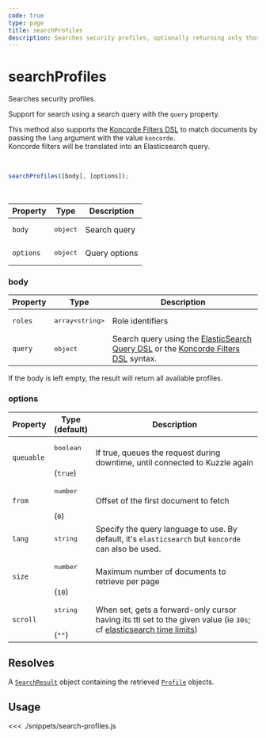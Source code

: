 ```yaml
---
code: true
type: page
title: searchProfiles
description: Searches security profiles, optionally returning only those linked to the provided list of security roles
---
```


# searchProfiles

Searches security profiles.

<SinceBadge version="7.8.3" />
<SinceBadge version="Kuzzle 2.14.1" />

Support for search using a search query with the `query` property.

This method also supports the [Koncorde Filters DSL](/core/2/api/koncorde-filters-syntax) to match documents by passing the `lang` argument with the value `koncorde`.  
Koncorde filters will be translated into an Elasticsearch query.  

<br />

```js
searchProfiles([body], [options]);
```

<br />

| Property | Type | Description |
|--- |--- |--- |
| `body` | <pre>object</pre> | Search query |
| `options` | <pre>object</pre> | Query options |

### body
| Property | Type | Description |
| --- | --- | --- |
| `roles` | <pre>array&lt;string&gt;</pre> | Role identifiers <DeprecatedBadge version="7.8.3"/>|
| `query` | <pre>object</pre> | Search query using the [ElasticSearch Query DSL](https://www.elastic.co/guide/en/elasticsearch/reference/7.4/query-dsl.html) or the [Koncorde Filters DSL](/core/2/api/koncorde-filters-syntax) syntax. <SinceBadge version="7.8.3"/>|

If the body is left empty, the result will return all available profiles.

### options

| Property   | Type<br/>(default)              | Description                                                                                                                                                                                                       |
| ---------- | ------------------------------- | ----------------------------------------------------------------------------------------------------------------------------------------------------------------------------------------------------------------- |
| `queuable` | <pre>boolean</pre><br/>(`true`) | If true, queues the request during downtime, until connected to Kuzzle again                                                                                                                                      |
| `from`     | <pre>number</pre><br/>(`0`)     | Offset of the first document to fetch                                                                                                                                                                             |
| `lang`     | <pre>string</pre>               | Specify the query language to use. By default, it's `elasticsearch` but `koncorde` can also be used. |
| `size`     | <pre>number</pre><br/>(`10`)    | Maximum number of documents to retrieve per page                                                                                                                                                                  |
| `scroll`   | <pre>string</pre><br/>(`""`)    | When set, gets a forward-only cursor having its ttl set to the given value (ie `30s`; cf [elasticsearch time limits](https://www.elastic.co/guide/en/elasticsearch/reference/7.3/common-options.html#time-units)) |

## Resolves

A [`SearchResult`](sdk/js/7/core-classes/search-result) object containing the retrieved [`Profile`](/sdk/js/7/core-classes/profile) objects.

## Usage

<<< ./snippets/search-profiles.js
